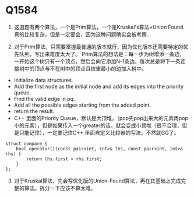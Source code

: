 # Q1584

1. 这道题有两个算法，一个是Prim算法，一个是Kruskal's算法+Union Found. 真的比较复杂，但是一定要会，因为这种问题确实会被考察...

2. 对于Prim算法，只需要掌握最普通的版本就行，因为优化版本还需要特定的优先队列，写出来难度太大了。
Prim算法的想法是：每一步为树增添一条边，一开始这个树只有一个顶点，然后会向它添加N-1条边。每次总是将下一条连接树中的顶点与不在树中的顶点且权重最小的边加入树中。
 - Initialize data structures.
 - Add the first node as the initial node and add its edges into the priority queue.  
 - Find the valid edge in pq.
 - Add all the possible edges starting from the added point.
 - return the result.
 - C++ 里面的Priority Queue，默认是大顶堆。（pop先pop出来大的元素再pop小的元素），但是如果传入一个greater的话，就会变成小顶堆（很不合理，但是只能记住），一定要记住C++ 里面自定义比较器的写法，不然就GG了。

```
struct compare {
    bool operator()(const pair<int, int>& lhs, const pair<int, int>& rhs) {
        return lhs.first > rhs.first;
    }
};
```

3. 对于Kruskal算法，先会写优化版的Union-Found算法，再在其基础上完成完整的算法。拆分一下应该不算太难。
